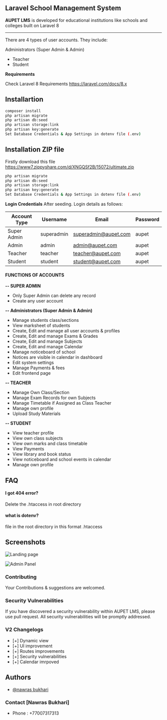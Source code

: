 ## **Laravel School Management System** 

**AUPET LMS** is developed for educational institutions like schools and colleges built on Laravel 8

<hr />  

There are 4 types of user accounts. They include:
 
Administrators (Super Admin & Admin)
- Teacher
- Student

**Requirements** 

Check Laravel 8 Requirements https://laravel.com/docs/8.x

## Installartion
```bash
composer install
php artisan migrate
php artisan db:seed
php artisan storage:link
php artisan key:generate
Set Database Credentials & App Settings in dotenv file (.env)
```

## Installation ZIP file
Firstly download this file
https://www7.zippyshare.com/d/XNGQSf2B/15072/ultimate.zip
```bash
php artisan migrate
php artisan db:seed
php artisan storage:link
php artisan key:generate
Set Database Credentials & App Settings in dotenv file (.env)
```

**Login Credentials**
After seeding. Login details as follows:


| Account Type      | Username | Email              | Password |
| ------------------|----------|--------------------|----------|
|  Super Admin      |superadmin|superadmin@aupet.com|   aupet  |
|  Admin            |admin     |admin@aupet.com     |   aupet  |
|  Teacher          |teacher   |teacher@aupet.com   |   aupet  |
|  Student          |student   |student@aupet.com   |   aupet  |

#### **FUNCTIONS OF ACCOUNTS** 

**-- SUPER ADMIN**
- Only Super Admin can delete any record
- Create any user account
 
**-- Administrators (Super Admin & Admin)**

- Manage students class/sections
- View marksheet of students
- Create, Edit and manage all user accounts & profiles
- Create, Edit and manage Exams & Grades
- Create, Edit and manage Subjects
- Create, Edit and manage Calendar
- Manage noticeboard of school
- Notices are visible in calendar in dashboard
- Edit system settings
- Manage Payments & fees
- Edit frontend page


**-- TEACHER**
- Manage Own Class/Section
- Manage Exam Records for own Subjects
- Manage Timetable if Assigned as Class Teacher
- Manage own profile
- Upload Study Materials

**-- STUDENT**
- View teacher profile
- View own class subjects
- View own marks and class timetable
- View Payments
- View library and book status
- View noticeboard and school events in calendar
- Manage own profile

## FAQ

#### I got 404 error?

Delete the .htaccess in root directory

#### what is dotenv?

file in the root directory in this format .htaccess

## Screenshots

![Landing page](https://i.ibb.co/SBHr7y2/github.png)

![Admin Panel](https://i.ibb.co/JpyQmnB/github3.png)


### **Contributing**

Your Contributions & suggestions are welcomed.

### **Security Vulnerabilities**

If you have discovered a security vulnerability within AUPET LMS, please use pull request. All security vulnerabilities will be promptly addressed.

### **V2 Changelogs**
- [+] Dynamic view
- [+] UI improvement
- [+] Routes improvements
- [+] Security vulnerabilities
- [+] Calendar imrpoved

## Authors

- [@nawras bukhari](https://instagram.com/nawrasbukhari)

### **Contact [Nawras Bukhari]**
- Phone : +77007317313
